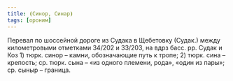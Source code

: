 ```yaml
---
title: ⦗Синор, Синар⦘
tags: [ороним]
---
```


Перевал по шоссейной дороге из Судака в Щебетовку (Судак.) между километровыми
отметками 34/202 и 33/203, на вдрз басс. рр. Судак и Коз 1) тюрк. синор – камни,
обозначающие путь к тропе; 2) тюрк. сина – крепость; ср. тюрк. сына – «из одного
племени, рода», «один из пары»; ср. сыныр – граница.
